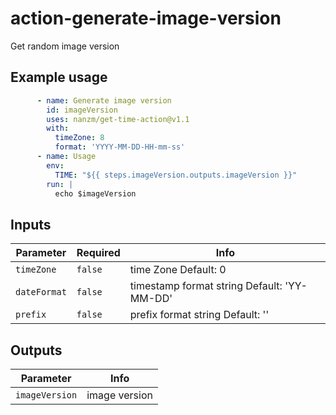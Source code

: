 # action-generate-image-version

Get random image version

## Example usage

```yaml
      - name: Generate image version
        id: imageVersion
        uses: nanzm/get-time-action@v1.1
        with:
          timeZone: 8
          format: 'YYYY-MM-DD-HH-mm-ss'
      - name: Usage
        env:
          TIME: "${{ steps.imageVersion.outputs.imageVersion }}"
        run: |
          echo $imageVersion
```

## Inputs

| Parameter  | Required | Info                                                         |
| ---------- | -------- | ------------------------------------------------------------ |
| `timeZone` | `false`  | time Zone  Default: 0                                        |
| `dateFormat`   | `false`  | timestamp format string  Default: 'YY-MM-DD'            |
| `prefix`   | `false`  | prefix format string  Default: ''            |


## Outputs

| Parameter   | Info                                                         |
| ---------- | ------------------------------------------------------------ |
| `imageVersion`   | image version|


